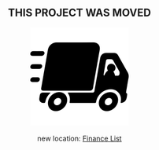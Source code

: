 <center>

  <h2>THIS PROJECT WAS MOVED</h2> 

  <img alt="home" src="github/truck.png">

  new location: [Finance List](https://github.com/VictorGabrielMS/instagram_feed)

</center>
